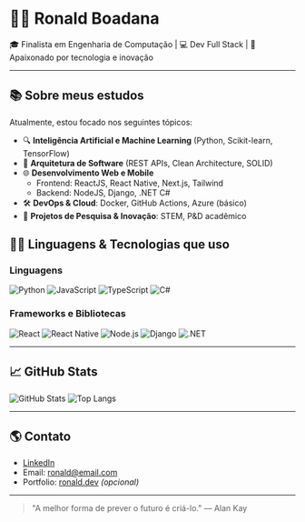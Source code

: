 # 👨‍💻 Ronald Boadana

🎓 Finalista em Engenharia de Computação | 💻 Dev Full Stack | 🚀 Apaixonado por tecnologia e inovação

---

## 📚 Sobre meus estudos

Atualmente, estou focado nos seguintes tópicos:

- 🔍 **Inteligência Artificial e Machine Learning** (Python, Scikit-learn, TensorFlow)
- 🧩 **Arquitetura de Software** (REST APIs, Clean Architecture, SOLID)
- 🌐 **Desenvolvimento Web e Mobile**
  - Frontend: ReactJS, React Native, Next.js, Tailwind
  - Backend: NodeJS, Django, .NET C#
- 🛠️ **DevOps & Cloud**: Docker, GitHub Actions, Azure (básico)
- 🧠 **Projetos de Pesquisa & Inovação**: STEM, P&D acadêmico

## 🧑‍💻 Linguagens & Tecnologias que uso

### Linguagens
![Python](https://img.shields.io/badge/Python-3776AB?style=flat-square&logo=python&logoColor=white)
![JavaScript](https://img.shields.io/badge/JavaScript-F7DF1E?style=flat-square&logo=javascript&logoColor=black)
![TypeScript](https://img.shields.io/badge/TypeScript-007ACC?style=flat-square&logo=typescript&logoColor=white)
![C#](https://img.shields.io/badge/C%23-68217A?style=flat-square&logo=c-sharp&logoColor=white)

### Frameworks e Bibliotecas
![React](https://img.shields.io/badge/React-20232A?style=flat-square&logo=react&logoColor=61DAFB)
![React Native](https://img.shields.io/badge/React_Native-20232A?style=flat-square&logo=react&logoColor=61DAFB)
![Node.js](https://img.shields.io/badge/Node.js-339933?style=flat-square&logo=nodedotjs&logoColor=white)
![Django](https://img.shields.io/badge/Django-092E20?style=flat-square&logo=django&logoColor=white)
![.NET](https://img.shields.io/badge/.NET-512BD4?style=flat-square&logo=dotnet&logoColor=white)

---

## 📈 GitHub Stats

![GitHub Stats](https://github-readme-stats.vercel.app/api?username=seu-usuario&show_icons=true&theme=tokyonight)
![Top Langs](https://github-readme-stats.vercel.app/api/top-langs/?username=seu-usuario&layout=compact&theme=tokyonight)

---

## 🌎 Contato

- [LinkedIn](https://linkedin.com/in/seu-linkedin)
- Email: ronald@email.com
- Portfolio: [ronald.dev](https://ronald.dev) *(opcional)*

---
> "A melhor forma de prever o futuro é criá-lo." — Alan Kay
